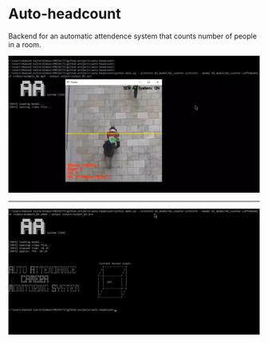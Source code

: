 # Auto-headcount
Backend for an automatic attendence system that counts number of people in a room.

![RUNNING ON A SEC. CAMERA](1.PNG)


-------------------------------


![RESULTS FROM THE ML MODEL](2.png)
